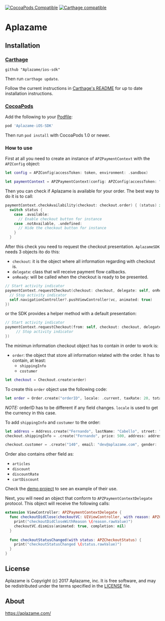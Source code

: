 [![CocoaPods Compatible](https://img.shields.io/cocoapods/v/Aplazame-iOS-SDK.svg)](https://img.shields.io/cocoapods/v/Aplazame-iOS-SDK.svg)
[![Carthage compatible](https://img.shields.io/badge/Carthage-compatible-4BC51D.svg?style=flat)](https://github.com/Carthage/Carthage)
# Aplazame #

<Description>

[tb-Aplazame]: https://aplazame.com/

## Installation ##

### [Carthage] ###

[Carthage]: https://github.com/Carthage/Carthage

```
github "Aplazame/ios-sdk"
```

Then run `carthage update`.

Follow the current instructions in [Carthage's README][carthage-installation]
for up to date installation instructions.

[carthage-installation]: https://github.com/Carthage/Carthage#adding-frameworks-to-an-application

### [CocoaPods] ###

[CocoaPods]: http://cocoapods.org

Add the following to your [Podfile](http://guides.cocoapods.org/using/the-podfile.html):

```ruby
pod 'Aplazame-iOS-SDK'
```

Then run `pod install` with CocoaPods 1.0 or newer.

### How to use ###
First at all you need to create an instance of `APZPaymentContext` with the `APZConfig` object:
```swift
let config = APZConfig(accessToken: token, environment: .sandbox)

let paymentContext = APZPaymentContext(config: APZConfig(accessToken: "your-token-here", environment: .sandbox | .production))
```

Then you can check if Aplazame is available for your order. The best way to do it is to call:
```swift
paymentContext.checkAvailability(checkout: checkout.order) { (status) in
  switch status {
    case .available:
      // Enable checkout button for instance
    case .notAvailable, .undefined:
      // Hide the checkout button for instance
    }
  }
```

After this check you need to request the checkout presentation. `AplazameSDK` needs 3 objects ito do this:
- `checkout`: it is the object where all information regarding with checkout is.
- `delegate`: class that will receive payment flow callbacks.
- `onReady`: will be called when the checkout is ready to be presented.

```swift
// Start activity indicator
paymentContext.requestCheckout(checkout: checkout, delegate: self, onReady: { vc in
  // Stop activity indicator
  self.navigationController?.pushViewController(vc, animated: true)
})
```
or the SDK provides a helper method with a default presentation:
```swift
// Start activity indicator
paymentContext.requestCheckout(from: self, checkout: checkout, delegate: self, onPresent: {
     // Stop activity indicator       
})
```
The minimun information checkout object has to contain in order to work is: 
- `order`: the object that store all information related with the order. It has to contain, at least:
  - `shippingInfo`
  - `costumer`

```swift
let checkout = Checkout.create(order)
```

To create this `order` object use the following code:
```swift
let order = Order.create("orderID", locale: .current, taxRate: 20, totalAmount: 2000, discount: -362)
```
*NOTE:* orderID has to be different if any field changes.
`locale` is used to get the currency in this case.

To add `shippingInfo` and `costumer` to the order:
```swift
let address = Address.create("Fernando", lastName: "Cabello", street: "Torre Picasso, Plaza Pablo Ruiz Picasso 1", city: "Madrid", state: "Madrid", countryLocale: .current, postcode: "28020")
checkout.shippingInfo = .create("Fernando", price: 500, address: address)

checkout.customer = .create("140", email: "dev@aplazame.com", gender: .male, type: .existing)
```
Order also contains other field as:
- `articles`
- `discount`
- `discountRate`
- `cartDiscount`

Check the [demo project](https://github.com/aplazame/ios-sdk/Aplazame-ios-sdk-demo) to see an example of their use.

Next, you will need an object that conform to `APZPaymentContextDelegate` protocol. This object will receive the following calls:

```swift
extension ViewController: APZPaymentContextDelegate {
  func checkoutDidClose(checkoutVC: UIViewController, with reason: APZCheckoutCloseReason) {
    print("checkoutDidCloseWithReason \(reason.rawValue)")
    checkoutVC.dismiss(animated: true, completion: nil)
  }
    
  func checkoutStatusChanged(with status: APZCheckoutStatus) {
    print("checkoutStatusChanged \(status.rawValue)")
  }
}
```

License
-------

Aplazame is Copyright (c) 2017 Aplazame, inc. It is free software, and may be
redistributed under the terms specified in the [LICENSE] file.

[LICENSE]: /LICENSE

About
-----

https://aplazame.com/

